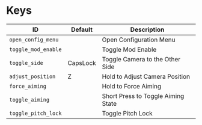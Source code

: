 # Keys

| ID                  | Default  | Description                        |
| ------------------- | -------- | ---------------------------------- |
| `open_config_menu`  |          | Open Configuration Menu            |
| `toggle_mod_enable` |          | Toggle Mod Enable                  |
| `toggle_side`       | CapsLock | Toggle Camera to the Other Side    |
| `adjust_position`   | Z        | Hold to Adjust Camera Position     |
| `force_aiming`      |          | Hold to Force Aiming               |
| `toggle_aiming`     |          | Short Press to Toggle Aiming State |
| `toggle_pitch_lock` |          | Toggle Pitch Lock                  |
